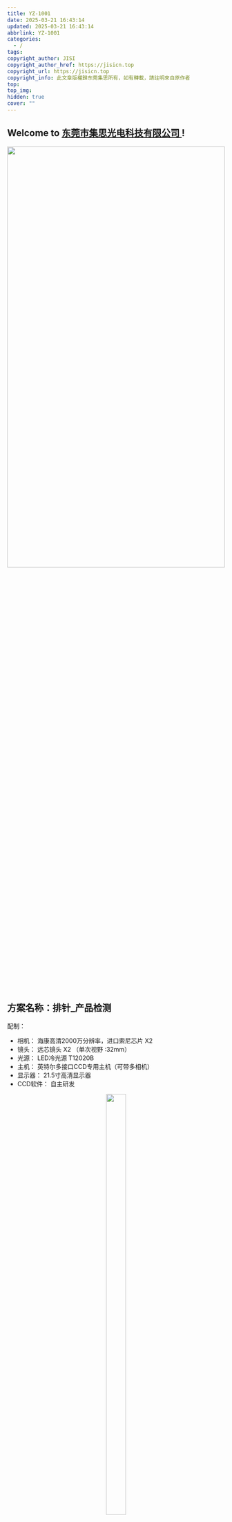 ```yaml
---
title: YZ-1001
date: 2025-03-21 16:43:14
updated: 2025-03-21 16:43:14
abbrlink: YZ-1001
categories:
  - /
tags: 
copyright_author: JISI
copyright_author_href: https://jisicn.top
copyright_url: https://jisicn.top
copyright_info: 此文章版權歸东莞集思所有，如有轉載，請註明來自原作者
top: 
top_img: 
hidden: true
cover: ""
---
```

## Welcome to [东莞市集思光电科技有限公司 ](https://jisicn.top) ! 
<div align="center"><img src="https://tc.jisicn.top/img/202405031228351.jpeg" width="100%" height="50%"></img></div>

## 方案名称：排针_产品检测
配制：
- 相机： 海康高清2000万分辨率，进口索尼芯片    X2
- 镜头： 远芯镜头    X2 （单次视野 :32mm）
- 光源： LED冷光源 T12020B    
- 主机： 英特尔多接口CCD专用主机（可带多相机）   
- 显示器： 21.5寸高清显示器
- CCD软件： 自主研发

<div align="center"><img src="https://tc.jisicn.top/img/20250522084445622.png" width="30%" height="50%"></img></div>

<!-- 分割 --><div STYLE="page-break-after: always;"></div>

## 二、配件图 
### 相机
**参数**

-   2000万像素网口面阵相机，IMX183，二代基础版，黑白
-   传感器类型 CMOS，卷帘快门
-   像元尺寸 2.4 μm × 2.4 μm
-   靶面尺寸 1”
-   分辨率 5472 × 3648

![image.png](https://tc.jisicn.top/img/20250522090019794.png)

<!-- 分割 --><div STYLE="page-break-after: always;"></div>

### 镜头
![image.png](https://tc.jisicn.top/img/20250522090352683.png)

<!-- 分割 --><div STYLE="page-break-after: always;"></div>

## CCD1
	测试项目：弹高/GAP值（注：镜头到产品的距离请看上方远芯镜头的图面） 

![image.png](https://tc.jisicn.top/img/20250522090819418.png)

效果
![image.png](https://tc.jisicn.top/img/20250522090455145.png)

<!-- 分割 --><div STYLE="page-break-after: always;"></div>

## CCD2
	测试项目：外针排距（注：镜头到产品的距离请看上方远芯镜头的图面） 

![image.png](https://tc.jisicn.top/img/20250522091300865.png)

效果
![0f11735db26185bc82eb625cbf6ccc1.png](https://tc.jisicn.top/img/0f11735db26185bc82eb625cbf6ccc1.png)

![image.png](https://tc.jisicn.top/img/20250522090948361.png)

远芯参数解析
![image.png](https://tc.jisicn.top/img/20250522091712950.png)

<!-- 分割 --><div STYLE="page-break-after: always;"></div>

## 下载
[下载地址](https://jisi.lanzout.com/i9v262wu6u5g)   
[相机3D图](https://jisi.lanzout.com/iPMxK2gwzj8d)  
[远芯镜头3D](https://jisi.lanzout.com/i62y82wu6tvg)

---

<center><a href="https://www.jisicn.top" target="_blank">东莞集思光电科技有限公司</a></center>
<center><a href="https://www.jisicn.top" target="_blank">https://www.jisicn.top</a></center>
<center><a href="Https://www.dgjisi.eu.org" target="_blank">https://www.dgjisi.eu.org</a></center>

----

## 如何获取最新CCD程序
关注公众号，并发送`CCD`获取

<div align="center">
    <img src="https://tc.jisicn.top/img/202404251607047.png" width="40%" height="40%"></img>
</div>

------

<div align='center' ><font size='50'>END THANKS</font></div>
<div align='center'><font size='3'><b>联系人：周生  18029199900 「dgjisi@foxmail.com」</b></font></div>
